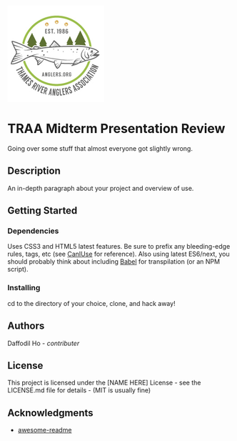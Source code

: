 ![TRAA logo](images/traa_logo-MASTER.jpg)

# TRAA Midterm Presentation Review

Going over some stuff that almost everyone got slightly wrong. 

## Description

An in-depth paragraph about your project and overview of use.

## Getting Started

### Dependencies

Uses CSS3 and HTML5 latest features. Be sure to prefix any bleeding-edge rules, tags, etc (see [CanIUse](https://caniuse.com/) for reference). Also using latest ES6/next, you should probably think about including [Babel](https://babeljs.io/) for transpilation (or an NPM script).

### Installing

cd to the directory of your choice, clone, and hack away!

## Authors

Daffodil Ho - *contributer* 

## License

This project is licensed under the [NAME HERE] License - see the LICENSE.md file for details - (MIT is usually fine)

## Acknowledgments

* [awesome-readme](https://gist.github.com/DomPizzie/7a5ff55ffa9081f2de27c315f5018afc)



